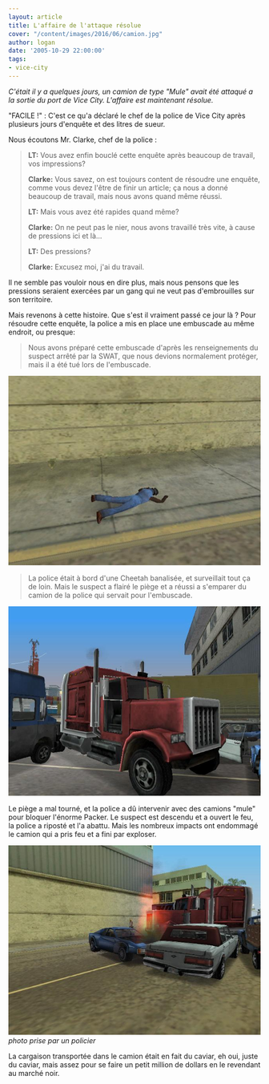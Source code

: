 ```yaml
---
layout: article
title: L'affaire de l'attaque résolue
cover: "/content/images/2016/06/camion.jpg"
author: logan
date: '2005-10-29 22:00:00'
tags:
- vice-city
---
```


_C'était il y a quelques jours, un camion de type "Mule" avait été attaqué a la sortie du port de Vice City. L'affaire est maintenant résolue._

"FACILE !" : C'est ce qu'a déclaré le chef de la police de Vice City après plusieurs jours d'enquête et des litres de sueur.

Nous écoutons Mr. Clarke, chef de la police :

> **LT:** Vous avez enfin bouclé cette enquête après beaucoup de travail, vos impressions?
> 
> **Clarke:** Vous savez, on est toujours content de résoudre une enquête, comme vous devez l'être de finir un article; ça nous a donné beaucoup de travail, mais nous avons quand même réussi.
> 
> **LT:** Mais vous avez été rapides quand même?
> 
> **Clarke:** On ne peut pas le nier, nous avons travaillé très vite, à cause de pressions ici et là...
> 
> **LT:** Des pressions?
> 
> **Clarke:** Excusez moi, j'ai du travail.

Il ne semble pas vouloir nous en dire plus, mais nous pensons que les pressions seraient exercées par un gang qui ne veut pas d'embrouilles sur son territoire.

Mais revenons à cette histoire. Que s'est il vraiment passé ce jour là ? Pour résoudre cette enquête, la police a mis en place une embuscade au même endroit, ou presque:

> Nous avons préparé cette embuscade d'après les renseignements du suspect arrêté par la SWAT, que nous devions normalement protéger, mais il a été tué lors de l'embuscade.

![](/content/images/2005/01/mort.jpg)

> La police était à bord d'une Cheetah banalisée, et surveillait tout ça de loin. Mais le suspect a flairé le piège et a réussi a s'emparer du camion de la police qui servait pour l'embuscade.

![](/content/images/2005/01/camion2.jpg)

Le piège a mal tourné, et la police a dû intervenir avec des camions "mule" pour bloquer l'énorme Packer. Le suspect est descendu et a ouvert le feu, la police a riposté et l'a abattu. Mais les nombreux impacts ont endommagé le camion qui a pris feu et a fini par exploser.

![photo prise par un policier](/content/images/2005/01/cavapeter.jpg)
_photo prise par un policier_

La cargaison transportée dans le camion était en fait du caviar, eh oui, juste du caviar, mais assez pour se faire un petit million de dollars en le revendant au marché noir.